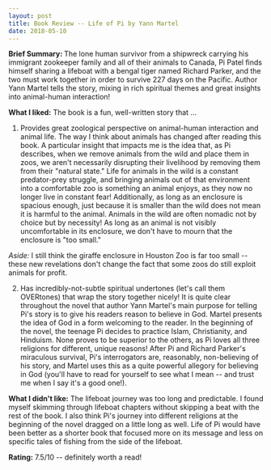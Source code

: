 ```yaml
---
layout: post
title: Book Review -- Life of Pi by Yann Martel
date: 2018-05-10
---
```


<strong>Brief Summary: </strong>The lone human survivor from a shipwreck carrying his immigrant zookeeper family and all of their animals to Canada, Pi Patel finds himself sharing a lifeboat with a bengal tiger named Richard Parker, and the two must work together in order to survive 227 days on the Pacific. Author Yann Martel tells the story, mixing in rich spiritual themes and great insights into animal-human interaction!

<strong>What I liked:</strong> The book is a fun, well-written story that ...

1) Provides great zoological perspective on animal-human interaction and animal life. The way I think about animals has changed after reading this book. A particular insight that impacts me is the idea that, as Pi describes, when we remove animals from the wild and place them in zoos, we aren't necessarily disrupting their livelihood by removing them from their "natural state." Life for animals in the wild is a constant predator-prey struggle, and bringing animals out of that environment into a comfortable zoo is something an animal enjoys, as they now no longer live in constant fear! Additionally, as long as an enclosure is spacious enough, just because it is smaller than the wild does not mean it is harmful to the animal. Animals in the wild are often nomadic not by choice but by necessity! As long as an animal is not visibly uncomfortable in its enclosure, we don't have to mourn that the enclosure is "too small."

<em>Aside:</em> I still think the giraffe enclosure in Houston Zoo is far too small -- these new revelations don't change the fact that some zoos do still exploit animals for profit.

2) Has incredibly-not-subtle spiritual undertones (let's call them OVERtones) that wrap the story together nicely! It is quite clear throughout the novel that author Yann Martel's main purpose for telling Pi's story is to give his readers reason to believe in God. Martel presents the idea of God in a form welcoming to the reader. In the beginning of the novel, the teenage Pi decides to practice Islam, Christianity, and Hinduism. None proves to be superior to the others, as Pi loves all three religions for different, unique reasons! After Pi and Richard Parker's miraculous survival, Pi's interrogators are, reasonably, non-believing of his story, and Martel uses this as a quite powerful allegory for believing in God (you'll have to read for yourself to see what I mean -- and trust me when I say it's a good one!).

<strong>What I didn't like:</strong> The lifeboat journey was too long and predictable. I found myself skimming through lifeboat chapters without skipping a beat with the rest of the book. I also think Pi's journey into different religions at the beginning of the novel dragged on a little long as well. Life of Pi would have been better as a shorter book that focused more on its message and less on specific tales of fishing from the side of the lifeboat.

<strong>Rating:</strong> 7.5/10 -- definitely worth a read!
